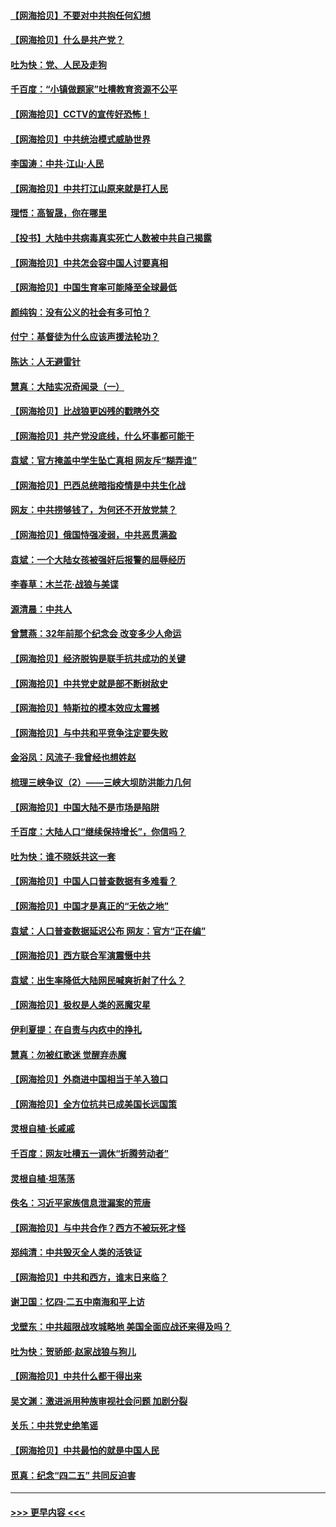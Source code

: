#### [【网海拾贝】不要对中共抱任何幻想](../pages/nsc993/n12965222.md?t=05220102) 
#### [【网海拾贝】什么是共产党？](../pages/nsc993/n12962781.md?t=05220102) 
#### [吐为快：党、人民及走狗](../pages/nsc993/n12962747.md?t=05220102) 
#### [千百度：“小镇做题家”吐槽教育资源不公平](../pages/nsc993/n12962705.md?t=05220102) 
#### [【网海拾贝】CCTV的宣传好恐怖！](../pages/nsc993/n12959984.md?t=05220102) 
#### [【网海拾贝】中共统治模式威胁世界](../pages/nsc993/n12957622.md?t=05220102) 
#### [李国涛：中共‧江山‧人民](../pages/nsc993/n12957502.md?t=05220102) 
#### [【网海拾贝】中共打江山原来就是打人民](../pages/nsc993/n12954345.md?t=05220102) 
#### [理悟：高智晟，你在哪里](../pages/nsc993/n12953115.md?t=05220102) 
#### [【投书】大陆中共病毒真实死亡人数被中共自己揭露](../pages/nsc993/n12953050.md?t=05220102) 
#### [【网海拾贝】中共怎会容中国人讨要真相](../pages/nsc993/n12952161.md?t=05220102) 
#### [【网海拾贝】中国生育率可能降至全球最低](../pages/nsc993/n12948793.md?t=05220102) 
#### [颜纯钩：没有公义的社会有多可怕？](../pages/nsc993/n12947626.md?t=05220102) 
#### [付宁：基督徒为什么应该声援法轮功？](../pages/nsc993/n12947233.md?t=05220102) 
#### [陈达：人无避雷针](../pages/nsc993/n12947098.md?t=05220102) 
#### [慧真：大陆实况奇闻录（一）](../pages/nsc993/n12945811.md?t=05220102) 
#### [【网海拾贝】比战狼更凶残的戳瞎外交](../pages/nsc993/n12945717.md?t=05220102) 
#### [【网海拾贝】共产党没底线，什么坏事都可能干](../pages/nsc993/n12942090.md?t=05220102) 
#### [袁斌：官方掩盖中学生坠亡真相 网友斥“糊弄谁”](../pages/nsc993/n12942029.md?t=05220102) 
#### [【网海拾贝】巴西总统暗指疫情是中共生化战](../pages/nsc993/n12938999.md?t=05220102) 
#### [网友：中共捞够钱了，为何还不开放党禁？](../pages/nsc993/n12938952.md?t=05220102) 
#### [【网海拾贝】俄国恃强凌弱，中共恶贯满盈](../pages/nsc993/n12936626.md?t=05220102) 
#### [袁斌：一个大陆女孩被强奸后报警的屈辱经历](../pages/nsc993/n12936547.md?t=05220102) 
#### [李春草：木兰花·战狼与美谍](../pages/nsc993/n12935995.md?t=05220102) 
#### [源清晨：中共人](../pages/nsc993/n12935589.md?t=05220102) 
#### [曾慧燕：32年前那个纪念会 改变多少人命运](../pages/nsc993/n12934233.md?t=05220102) 
#### [【网海拾贝】经济脱钩是联手抗共成功的关键](../pages/nsc993/n12934176.md?t=05220102) 
#### [【网海拾贝】中共党史就是部不断树敌史](../pages/nsc993/n12932844.md?t=05220102) 
#### [【网海拾贝】特斯拉的模本效应太震撼](../pages/nsc993/n12925626.md?t=05220102) 
#### [【网海拾贝】与中共和平竞争注定要失败](../pages/nsc993/n12923326.md?t=05220102) 
#### [金浴凤：风流子‧我曾经也想姓赵](../pages/nsc993/n12920911.md?t=05220102) 
#### [梳理三峡争议（2）——三峡大坝防洪能力几何](../pages/nsc993/n12920173.md?t=05220102) 
#### [【网海拾贝】中国大陆不是市场是陷阱](../pages/nsc993/n12920143.md?t=05220102) 
#### [千百度：大陆人口“继续保持增长”，你信吗？](../pages/nsc993/n12918946.md?t=05220102) 
#### [吐为快：谁不晓妖共这一套](../pages/nsc993/n12918941.md?t=05220102) 
#### [【网海拾贝】中国人口普查数据有多难看？](../pages/nsc993/n12917822.md?t=05220102) 
#### [【网海拾贝】中国才是真正的“无依之地”](../pages/nsc993/n12915845.md?t=05220102) 
#### [袁斌：人口普查数据延迟公布 网友：官方“正在编”](../pages/nsc993/n12915748.md?t=05220102) 
#### [【网海拾贝】西方联合军演震慑中共](../pages/nsc993/n12913466.md?t=05220102) 
#### [袁斌：出生率降低大陆网民喊爽折射了什么？](../pages/nsc993/n12913365.md?t=05220102) 
#### [【网海拾贝】极权是人类的恶魔灾星](../pages/nsc993/n12910697.md?t=05220102) 
#### [伊利夏提：在自责与内疚中的挣扎](../pages/nsc993/n12910493.md?t=05220102) 
#### [慧真：勿被红歌迷 觉醒弃赤魔](../pages/nsc993/n12910485.md?t=05220102) 
#### [【网海拾贝】外商进中国相当于羊入狼口](../pages/nsc993/n12908274.md?t=05220102) 
#### [【网海拾贝】全方位抗共已成美国长远国策](../pages/nsc993/n12906878.md?t=05220102) 
#### [灵根自植‧长戚戚](../pages/nsc993/n12905585.md?t=05220102) 
#### [千百度：网友吐槽五一调休“折腾劳动者”](../pages/nsc993/n12905934.md?t=05220102) 
#### [灵根自植‧坦荡荡](../pages/nsc993/n12905562.md?t=05220102) 
#### [佚名：习近平家族信息泄漏案的荒唐](../pages/nsc993/n12904705.md?t=05220102) 
#### [【网海拾贝】与中共合作？西方不被玩死才怪](../pages/nsc993/n12903873.md?t=05220102) 
#### [郑纯清：中共毁灭全人类的活铁证](../pages/nsc993/n12903785.md?t=05220102) 
#### [【网海拾贝】中共和西方，谁末日来临？](../pages/nsc993/n12903482.md?t=05220102) 
#### [谢卫国：忆四‧二五中南海和平上访](../pages/nsc993/n12902192.md?t=05220102) 
#### [戈壁东：中共超限战攻城略地 美国全面应战还来得及吗？](../pages/nsc993/n12902297.md?t=05220102) 
#### [吐为快：贺骄郎‧赵家战狼与狗儿](../pages/nsc993/n12902280.md?t=05220102) 
#### [【网海拾贝】中共什么都干得出来](../pages/nsc993/n12897500.md?t=05220102) 
#### [吴文渊：激进派用种族审视社会问题 加剧分裂](../pages/nsc993/n12893881.md?t=05220102) 
#### [关乐：中共党史绝笔谣](../pages/nsc993/n12897270.md?t=05220102) 
#### [【网海拾贝】中共最怕的就是中国人民](../pages/nsc993/n12894705.md?t=05220102) 
#### [觅真：纪念“四二五” 共同反迫害](../pages/nsc993/n12894553.md?t=05220102) 

----
#### [ >>> 更早内容 <<< ](../indexes/nsc993-earlier.md)
